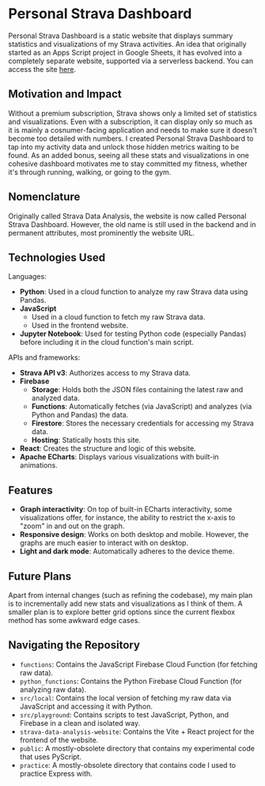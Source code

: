 # Personal Strava Dashboard

Personal Strava Dashboard is a static website that displays summary statistics and visualizations of my Strava activities. An idea that originally started as an Apps Script project in Google Sheets, it has evolved into a completely separate website, supported via a serverless backend. You can access the site [here](https://strava-data-analysis.web.app/).

## Motivation and Impact
Without a premium subscription, Strava shows only a limited set of statistics and visualizations. Even with a subscription, it can display only so much as it is mainly a cosnumer-facing application and needs to make sure it doesn't become too detailed with numbers. I created Personal Strava Dashboard to tap into my activity data and unlock those hidden metrics waiting to be found. As an added bonus, seeing all these stats and visualizations in one cohesive dashboard motivates me to stay committed my fitness, whether it's through running, walking, or going to the gym.

## Nomenclature

Originally called Strava Data Analysis, the website is now called Personal Strava Dashboard. However, the old name is still used in the backend and in permanent attributes, most prominently the website URL.

## Technologies Used
Languages:
* **Python**: Used in a cloud function to analyze my raw Strava data using Pandas.
* **JavaScript**
  * Used in a cloud function to fetch my raw Strava data.
  * Used in the frontend website.
* **Jupyter Notebook**: Used for testing Python code (especially Pandas) before including it in the cloud function's main script.

APIs and frameworks:
* **Strava API v3**: Authorizes access to my Strava data.
* **Firebase**
  * **Storage**: Holds both the JSON files containing the latest raw and analyzed data.
  * **Functions**: Automatically fetches (via JavaScript) and analyzes (via Python and Pandas) the data.
  * **Firestore**: Stores the necessary credentials for accessing my Strava data.
  * **Hosting**: Statically hosts this site.
* **React**: Creates the structure and logic of this website.
* **Apache ECharts**: Displays various visualizations with built-in animations.

## Features
* **Graph interactivity**: On top of built-in ECharts interactivity, some visualizations offer, for instance, the ability to restrict the x-axis to "zoom" in and out on the graph.
* **Responsive design**: Works on both desktop and mobile. However, the graphs are much easier to interact with on desktop.
* **Light and dark mode**: Automatically adheres to the device theme.

## Future Plans
Apart from internal changes (such as refining the codebase), my main plan is to incrementally add new stats and visualizations as I think of them. A smaller plan is to explore better grid options since the current flexbox method has some awkward edge cases.

## Navigating the Repository
* `functions`: Contains the JavaScript Firebase Cloud Function (for fetching raw data).
* `python_functions`: Contains the Python Firebase Cloud Function (for analyzing raw data).
* `src/local`: Contains the local version of fetching my raw data via JavaScript and accessing it with Python.
* `src/playground`: Contains scripts to test JavaScript, Python, and Firebase in a clean and isolated way.
* `strava-data-analysis-website`: Contains the Vite + React project for the frontend of the website.
* `public`: A mostly-obsolete directory that contains my experimental code that uses PyScript.
* `practice`: A mostly-obsolete directory that contains code I used to practice Express with.
